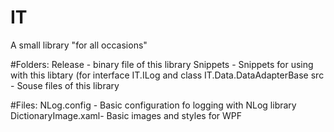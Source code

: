 # IT
A small library "for all occasions"

#Folders:
Release		-	binary file of this library
Snippets	-	Snippets for using with this libtary (for interface IT.ILog and class IT.Data.DataAdapterBase
src			-	Souse files of this library

#Files:
NLog.config			-	Basic configuration fo logging with NLog library
DictionaryImage.xaml-	Basic images and styles for WPF